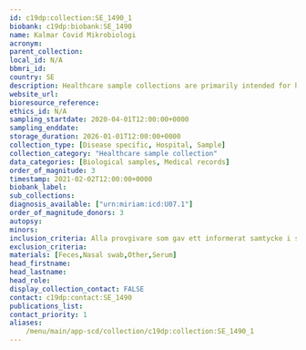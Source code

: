 ```yaml
---
id: c19dp:collection:SE_1490_1
biobank: c19dp:biobank:SE_1490
name: Kalmar Covid Mikrobiologi
acronym:
parent_collection:
local_id: N/A
bbmri_id:
country: SE
description: Healthcare sample collections are primarily intended for healthcare, diagnostics and treatment, but can also be made available for research when there is a Swedish ethical approval and the patient has given their consent.
website_url:
bioresource_reference:
ethics_id: N/A
sampling_startdate: 2020-04-01T12:00:00+0000
sampling_enddate:
storage_duration: 2026-01-01T12:00:00+0000
collection_type: [Disease specific, Hospital, Sample]
collection_category: "Healthcare sample collection"
data_categories: [Biological samples, Medical records]
order_of_magnitude: 3
timestamp: 2021-02-02T12:00:00+0000
biobank_label:
sub_collections:
diagnosis_available: ["urn:miriam:icd:U07.1"]
order_of_magnitude_donors: 3
autopsy:
minors:
inclusion_criteria: Alla provgivare som gav ett informerat samtycke i samband med provtagning som visade ett positivt svar, oavsett ålder och kön.
exclusion_criteria:
materials: [Feces,Nasal swab,Other,Serum]
head_firstname:
head_lastname:
head_role:
display_collection_contact: FALSE
contact: c19dp:contact:SE_1490
publications_list:
contact_priority: 1
aliases:
    /menu/main/app-scd/collection/c19dp:collection:SE_1490_1
---
```

